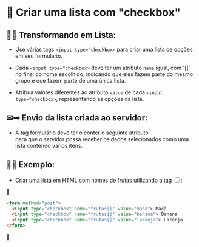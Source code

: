 # 📝 Criar uma lista com **"checkbox"** 

## 🧙‍♀️ **Transformando em Lista:**

- Use várias tags `<input type="checkbox>` para criar uma lista de opções em seu formulário.

- Cada `<input type="checkbox>` deve ter um atributo `name` igual, com '[]' no final do nome escolhido, indicando que eles fazem parte do mesmo grupo e que fazem parte de uma única lista.

- Atribua valores diferentes ao atributo `value` de cada `<input type="checkbox>`, representando as opções da lista.

## ✉➡ **Envio da lista criada ao servidor:**

- A tag formulário deve ter o conter o seguinte atributo <form method="post"> para que o servidor possa receber os dados selecionados como uma lista contendo varios itens.

## 👩‍🏫 **Exemplo:**

- Criar uma lista em HTML com nomes de frutas utilizando a tag <input type="checkbox">:

📌

```html
<form method="post">
  <input type="checkbox" name="frutas[]" value="maca"> Maçã
  <input type="checkbox" name="frutas[]" value="banana"> Banana
  <input type="checkbox" name="frutas[]" value="laranja"> Laranja
</form>
```

📌
